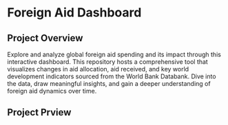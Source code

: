 # Foreign Aid Dashboard

## Project Overview
Explore and analyze global foreign aid spending and its impact through this interactive dashboard. This repository hosts a comprehensive tool that visualizes changes in aid allocation, aid received, and key world development indicators sourced from the World Bank Databank. Dive into the data, draw meaningful insights, and gain a deeper understanding of foreign aid dynamics over time.

## Project Prview

